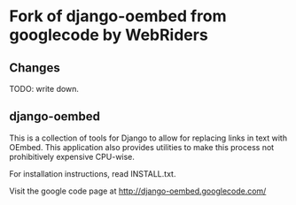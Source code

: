 Fork of django-oembed from googlecode by WebRiders
==================================================

Changes
-------------
TODO: write down.

django-oembed
-------------

This is a collection of tools for Django to allow for replacing links in text
with OEmbed.  This application also provides utilities to make this process not
prohibitively expensive CPU-wise.

For installation instructions, read INSTALL.txt.

Visit the google code page at http://django-oembed.googlecode.com/